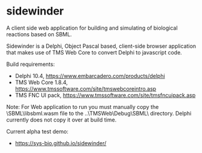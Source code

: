 # sidewinder
A client side web application for building and simulating of biological reactions based on SBML.

Sidewinder is a Delphi, Object Pascal based, client-side browser application that makes use of TMS Web Core to convert Delphi to javascript code.

Build requirements:
- Delphi 10.4, https://www.embarcadero.com/products/delphi 
- TMS Web Core 1.8.4, https://www.tmssoftware.com/site/tmswebcoreintro.asp
- TMS FNC UI pack, https://www.tmssoftware.com/site/tmsfncuipack.asp

Note: For Web application to run you must manually copy the \SBML\libsbml.wasm file to the ..\TMSWeb\Debug\SBML\ directory. Delphi currently does not copy it over at build time.

Current alpha test demo:
-  https://sys-bio.github.io/sidewinder/  
  
